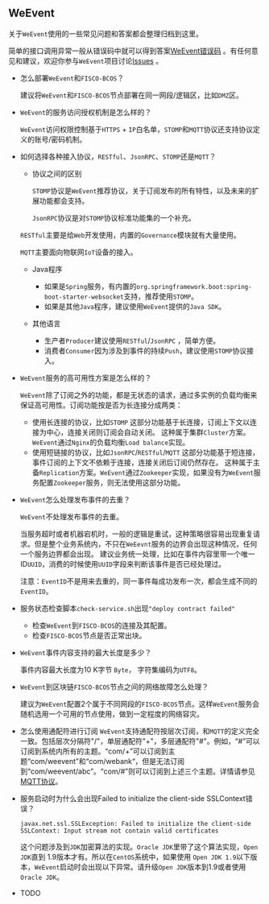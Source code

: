 ## WeEvent

关于`WeEvent`使用的一些常见问题和答案都会整理归档到这里。

简单的接口调用异常一般从错误码中就可以得到答案[WeEvent错误码](../protocal/errorcode.html) 。有任何意见和建议，欢迎你参与`WeEvent`项目讨论[Issues](https://github.com/WeBankFinTech/WeEvent/issues) 。

- 怎么部署`WeEvent`和`FISCO-BCOS`？

  建议将`WeEvent`和`FISCO-BCOS`节点部署在同一网段/逻辑区，比如`DMZ`区。

- `WeEvent`的服务访问授权机制是怎么样的？

  `WeEvent`访问权限控制基于`HTTPS` + `IP`白名单，`STOMP`和`MQTT`协议还支持协议定义的账号/密码机制。

- 如何选择各种接入协议，`RESTful`、`JsonRPC`、`STOMP`还是`MQTT`？
  
  - 协议之间的区别
    
    `STOMP`协议是`WeEvent`推荐协议，关于订阅发布的所有特性，以及未来的扩展功能都会支持。
    
    `JsonRPC`协议是对`STOMP`协议标准功能集的一个补充。
    
  `RESTful`主要是给`Web`开发使用，内置的`Governance`模块就有大量使用。
    
    `MQTT`主要面向物联网`IoT`设备的接入。
    
  - Java程序
    
    - 如果是`Spring`服务，有内置的`org.springframework.boot:spring-boot-starter-websocket`支持，推荐使用`STOMP`。
    - 如果是其他`Java`程序，建议使用`WeEvent`提供的`Java SDK`。
    
  - 其他语言
    - 生产者`Producer`建议使用`RESTful`/`JsonRPC` ，简单方便。
    - 消费者`Consumer`因为涉及到事件的持续`Push`，建议使用`STOMP`协议接入。
  
- `WeEvent`服务的高可用性方案是怎么样的？

  `WeEvent`除了订阅之外的功能，都是无状态的请求，通过多实例的负载均衡来保证高可用性。订阅功能按是否为长连接分成两类：

    - 使用长连接的协议，比如`STOMP`
        这部分功能基于长连接，订阅上下文以连接为中心，连接关闭则订阅会自动关闭。
        这种属于集群`Cluster`方案。`WeEvent`通过`Nginx`的负载均衡`Load balance`实现。  
    - 使用短链接的协议，比如`JsonRPC`/`RESTful`/`MQTT`
        这部分功能基于短连接，事件订阅的上下文不依赖于连接，连接关闭后订阅仍然存在。
        这种属于主备`Replication`方案。`WeEvent`通过`Zookeeper`实现，如果没有为`WeEvent`服务配置`Zookeeper`服务，则无法使用这部分功能。

- `WeEvent`怎么处理发布事件的去重？

  `WeEvent`不处理发布事件的去重。

  当服务超时或者机器宕机时，一般的逻辑是重试，这种策略很容易出现重复请求。但是整个业务系统内，不只在`WeEevnt`服务的边界会出现这种情况，任何一个服务边界都会出现。 建议业务统一处理，比如在事件内容里带一个唯一ID`UUID`，消费的时候使用`UUID`字段来判断该事件是否已经处理过。

  注意：`EventID`不是用来去重的，同一事件每成功发布一次，都会生成不同的`EventID`。

- 服务状态检查脚本`check-service.sh`出现`"deploy contract failed"`
  - 检查`WeEvent`到`FISCO-BCOS`的连接及其配置。
  - 检查`FISCO-BCOS`节点是否正常出块。

- `WeEvent`事件内容支持的最大长度是多少？

  事件内容最大长度为10 K字节 `Byte`， 字符集编码为`UTF8`。

- `WeEvent`到区块链`FISCO-BCOS`节点之间的网络故障怎么处理？

  建议为`WeEvent`配置2个属于不同网段的`FISCO-BCOS`节点。这样`WeEvent`服务会随机选用一个可用的节点使用，做到一定程度的网络容灾。

- 怎么使用通配符进行订阅
  `WeEvent`支持通配符按层次订阅，和`MQTT`的定义完全一致。包括层次分隔符"/"，单层通配符"+"，多层通配符"#"。例如，“#”可以订阅到系统内所有的主题。“com/+”可以订阅到主题“com/weevent”和“com/webank“，但是无法订阅到“com/weevent/abc”。“com/#”则可以订阅到上述三个主题。详情请参见[MQTT协议](http://public.dhe.ibm.com/software/dw/webservices/ws-mqtt/mqtt-v3r1.html)。
  
- 服务启动时为什么会出现Failed to initialize the client-side SSLContext错误？
  
  ```
  javax.net.ssl.SSLException: Failed to initialize the client-side SSLContext: Input stream not contain valid certificates
  ```
  
  这个问题涉及到`JDK`加密算法的实现。`Oracle JDK`里带了这个算法实现，`Open JDK`直到 1.9版本才有。所以在`CentOS`系统中，如果使用 `Open JDK 1.9`以下版本，`WeEvent`启动时会出现以下异常。请升级`Open JDK`版本到1.9或者使用`Oracle JDK`。
  
- TODO
